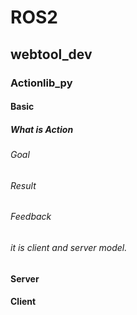 # ROS2
## webtool_dev
### Actionlib_py
#### Basic
##### What is Action
###### Goal
###### Result
###### Feedback
###### it is client and server model. 
#### Server
#### Client